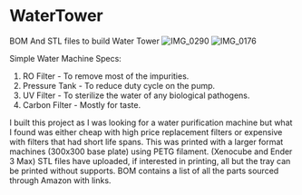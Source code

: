 # WaterTower
BOM And STL files to build Water Tower
![IMG_0290](https://github.com/XenoCube/WaterTower/assets/33358218/11ab2877-687d-4571-a4e3-e5cd84882851)
![IMG_0176](https://github.com/XenoCube/WaterTower/assets/33358218/aeb321ee-a92a-4bf4-a4f8-5cc487217ecc)

Simple Water Machine 
Specs:
  1. RO Filter - To remove most of the impurities.
  2. Pressure Tank - To reduce duty cycle on the pump.
  3. UV Filter - To sterilize the water of any biological pathogens.
  4. Carbon Filter - Mostly for taste.

I built this project as I was looking for a water purification machine but what I found was either cheap with high price replacement filters or expensive with filters that had short life spans.
This was printed with a larger format machines (300x300 base plate) using PETG filament. (Xenocube and Ender 3 Max)
STL files have uploaded, if interested in printing, all but the tray can be printed without supports.
BOM contains a list of all the parts sourced through Amazon with links.  
